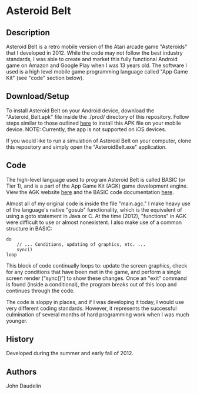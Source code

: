 # Asteroid Belt

## Description

Asteroid Belt is a retro mobile version of the Atari arcade game "Asteroids" that I developed in 2012. While the code may not follow the best industry standards, I was able to create and market this fully functional Android game on Amazon and Google Play when I was 13 years old. The software I used is a high level mobile game programming language called "App Game Kit" (see "code" section below).

## Download/Setup

To install Asteroid Belt on your Android device, download the "Asteroid_Belt.apk" file inside the ./prod/ directory of this repository. Follow steps similar to those outlined [here](https://www.cnet.com/how-to/how-to-install-apps-outside-of-google-play/) to install this APK file on your mobile device. NOTE: Currently, the app is not supported on iOS devices.

If you would like to run a simulation of Asteroid Belt on your computer, clone this repository and simply open the "AsteroidBelt.exe" application.

## Code

The high-level language used to program Asteroid Belt is called BASIC (or Tier 1), and is a part of the App Game Kit (AGK) game development engine. View the AGK website [here](https://www.appgamekit.com/) and the BASIC code documentation [here](https://www.appgamekit.com/documentation/home.html).

Almost all of my original code is inside the file "main.agc." I make heavy use of the language's native "gosub" functionality, which is the equivalent of using a goto statement in Java or C. At the time (2012), "functions" in AGK were difficult to use or almost nonexistent. I also make use of a common structure in BASIC:

```
do
    // ... Conditions, updating of graphics, etc. ...
    sync()
loop
```

This block of code continually loops to: update the screen graphics, check for any conditions that have been met in the game, and perform a single screen render ("sync()") to show these changes. Once an "exit" command is found (inside a conditional), the program breaks out of this loop and continues through the code.

The code is sloppy in places, and if I was developing it today, I would use very different coding standards. However, it represents the successful culmination of several months of hard programming work when I was much younger.

## History

Developed during the summer and early fall of 2012.

## Authors

John Daudelin